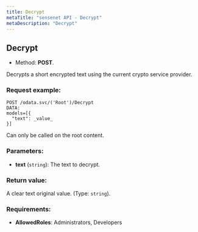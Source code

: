 ```yaml
---
title: Decrypt
metaTitle: "sensenet API - Decrypt"
metaDescription: "Decrypt"
---
```


## Decrypt
- Method: **POST**.

Decrypts a short encrypted text using the current crypto service provider.

### Request example:

```
POST /odata.svc/('Root')/Decrypt
DATA:
models=[{
  "text": _value_
}]
```
Can only be called on the root content.
### Parameters:
- **text** (`string`): The text to decrypt.

### Return value:
A clear text original value. (Type: `string`).

### Requirements:
- **AllowedRoles**: Administrators, Developers

